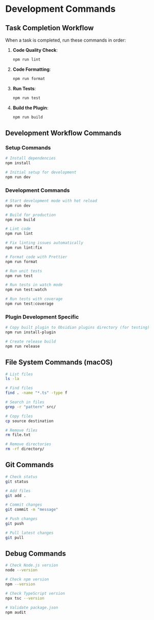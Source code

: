 # Development Commands

## Task Completion Workflow
When a task is completed, run these commands in order:

1. **Code Quality Check**:
   ```bash
   npm run lint
   ```

2. **Code Formatting**:
   ```bash
   npm run format
   ```

3. **Run Tests**:
   ```bash
   npm run test
   ```

4. **Build the Plugin**:
   ```bash
   npm run build
   ```

## Development Workflow Commands

### Setup Commands
```bash
# Install dependencies
npm install

# Initial setup for development
npm run dev
```

### Development Commands
```bash
# Start development mode with hot reload
npm run dev

# Build for production
npm run build

# Lint code
npm run lint

# Fix linting issues automatically
npm run lint:fix

# Format code with Prettier
npm run format

# Run unit tests
npm run test

# Run tests in watch mode
npm run test:watch

# Run tests with coverage
npm run test:coverage
```

### Plugin Development Specific
```bash
# Copy built plugin to Obsidian plugins directory (for testing)
npm run install-plugin

# Create release build
npm run release
```

## File System Commands (macOS)
```bash
# List files
ls -la

# Find files
find . -name "*.ts" -type f

# Search in files
grep -r "pattern" src/

# Copy files
cp source destination

# Remove files
rm file.txt

# Remove directories
rm -rf directory/
```

## Git Commands
```bash
# Check status
git status

# Add files
git add .

# Commit changes
git commit -m "message"

# Push changes
git push

# Pull latest changes
git pull
```

## Debug Commands
```bash
# Check Node.js version
node --version

# Check npm version
npm --version

# Check TypeScript version
npx tsc --version

# Validate package.json
npm audit
```